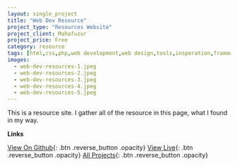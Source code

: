 ```yaml
---
layout: single_project
title: "Web Dev Resource"
project_type: "Resources Website"
project_client: Mahafuzur
project_price: Free
category: resource
tags: [html,css,php,web development,web design,tools,insperation,framework,font]
images:
  - web-dev-resources-1.jpeg
  - web-dev-resources-2.jpeg
  - web-dev-resources-3.jpeg
  - web-dev-resources-4.jpeg
  - web-dev-resources-5.jpeg
---
```



This is a resource site. I gather all of the resource in this page, what I found in my way.


**Links**

[View On Github](https://github.com/mahafuzur/web-devs-resources "View On Github"){: .btn .reverse_button .opacity}
[View Live](https://mahafuzur.github.io/web-devs-resources/ "View Live"){: .btn .reverse_button .opacity}
[All Projects](/../../projects.html "All Projects"){: .btn .reverse_button .opacity}